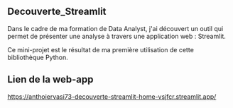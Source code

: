 ## Decouverte_Streamlit

Dans le cadre de ma formation de Data Analyst, j'ai découvert un outil qui permet de présenter une analyse à travers une application web : Streamlit.

Ce mini-projet est le résultat de ma première utilisation de cette bibliothèque Python.

## Lien de la web-app
https://anthoiervasi73-decouverte-streamlit-home-vsjfcr.streamlit.app/
